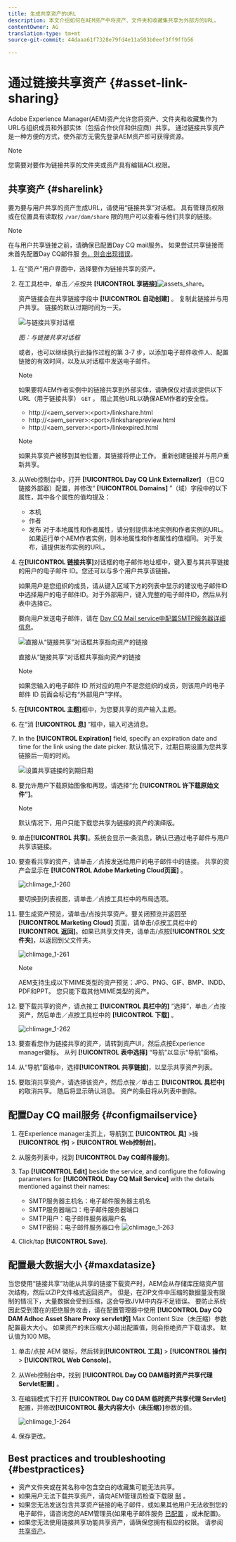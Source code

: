```yaml
---
title: 生成共享资产的URL
description: 本文介绍如何在AEM资产中将资产、文件夹和收藏集共享为外部方的URL。
contentOwner: AG
translation-type: tm+mt
source-git-commit: 44daaa61f7328e79fd4e11a503b0eef3ff9ffb56

---
```



# 通过链接共享资产 {#asset-link-sharing}

Adobe Experience Manager(AEM)资产允许您将资产、文件夹和收藏集作为URL与组织成员和外部实体（包括合作伙伴和供应商）共享。 通过链接共享资产是一种方便的方式，使外部方无需先登录AEM资产即可获得资源。

>[!NOTE]
>
>您需要对要作为链接共享的文件夹或资产具有编辑ACL权限。

## 共享资产 {#sharelink}

要为要与用户共享的资产生成URL，请使用“链接共享”对话框。 具有管理员权限或在位置具有读取权 `/var/dam/share` 限的用户可以查看与他们共享的链接。

>[!NOTE]
>
>在与用户共享链接之前，请确保已配置Day CQ mail服务。 如果尝试共享链接而未首先配置Day CQ邮件服 [务，则会出现错误](/help/assets/link-sharing.md#configmailservice)。

1. 在“资产”用户界面中，选择要作为链接共享的资产。
1. 在工具栏中，单击／点按共 **[!UICONTROL 享链接]**![assets_share](assets/assets_share.png)。

   资产链接会在共享链接字段中 **[!UICONTROL 自动创建]** 。 复制此链接并与用户共享。 链接的默认过期时间为一天。

   ![与链接共享对话框](assets/Link-sharing-dialog-box.png)

   *图：与链接共享对话框*

   或者，也可以继续执行此操作过程的第 3-7 步，以添加电子邮件收件人、配置链接的有效时间，以及从对话框中发送电子邮件。

   >[!NOTE]
   >
   >如果要将AEM作者实例中的链接共享到外部实体，请确保仅对请求提供以下URL（用于链接共享） `GET` 。 阻止其他URL以确保AEM作者的安全性。
   >
   >* http://&lt;aem_server>:&lt;port>/linkshare.html
   * http://&lt;aem_server>:&lt;port>/linksharepreview.html
   * http://&lt;aem_server>:&lt;port>/linkexpired.html


   >[!NOTE]
   如果共享资产被移到其他位置，其链接将停止工作。 重新创建链接并与用户重新共享。

1. 从Web控制台中，打开 **[!UICONTROL Day CQ Link Externalizer]** （日CQ链接外部器）配置，并修改“ **[!UICONTROL Domains]** ”（域）字段中的以下属性，其中各个属性的值均提及：

   * 本机
   * 作者
   * 发布
   对于本地属性和作者属性，请分别提供本地实例和作者实例的URL。 如果运行单个AEM作者实例，则本地属性和作者属性的值相同。 对于发布，请提供发布实例的URL。

1. 在&#x200B;**[!UICONTROL 链接共享]**&#x200B;对话框的电子邮件地址框中，键入要与其共享链接的用户的电子邮件 ID。您还可以与多个用户共享该链接。

   如果用户是您组织的成员，请从键入区域下方的列表中显示的建议电子邮件ID中选择用户的电子邮件ID。对于外部用户，键入完整的电子邮件ID，然后从列表中选择它。

   要向用户发送电子邮件，请在 [Day CQ Mail service中配置SMTP服务器详细信息](#configmailservice)。

   ![直接从“链接共享”对话框共享指向资产的链接](assets/Asset-Sharing-LinkShareDialog.png)

   直接从“链接共享”对话框共享指向资产的链接

   >[!NOTE]
   如果您输入的电子邮件 ID 所对应的用户不是您组织的成员，则该用户的电子邮件 ID 前面会标记有“外部用户”字样。

1. 在&#x200B;**[!UICONTROL 主题]**&#x200B;框中，为您要共享的资产输入主题。
1. 在“消 **[!UICONTROL 息]** ”框中，输入可选消息。
1. In the **[!UICONTROL Expiration]** field, specify an expiration date and time for the link using the date picker. 默认情况下，过期日期设置为您共享链接后一周的时间。

   ![设置共享链接的到期日期](assets/Set-shared-link-expiration.png)

1. 要允许用户下载原始图像和再现，请选择“允 **[!UICONTROL 许下载原始文件”]**。

   >[!NOTE]
   默认情况下，用户只能下载您共享为链接的资产的演绎版。

1. 单击&#x200B;**[!UICONTROL 共享]**。系统会显示一条消息，确认已通过电子邮件与用户共享该链接。
1. 要查看共享的资产，请单击／点按发送给用户的电子邮件中的链接。 共享的资产会显示在 **[!UICONTROL Adobe Marketing Cloud页面]** 。

   ![chlimage_1-260](assets/chlimage_1-545.png)

   要切换到列表视图，请单击／点按工具栏中的布局选项。

1. 要生成资产预览，请单击/点按共享资产。要关闭预览并返回至 **[!UICONTROL Marketing Cloud]** 页面，请单击/点按工具栏中的&#x200B;**[!UICONTROL 返回]**。如果已共享文件夹，请单击/点按&#x200B;**[!UICONTROL 父文件夹]**，以返回到父文件夹。

   ![chlimage_1-261](assets/chlimage_1-546.png)

   >[!NOTE]
   AEM支持生成以下MIME类型的资产预览：JPG、PNG、GIF、BMP、INDD、PDF和PPT。 您只能下载其他MIME类型的资产。

1. 要下载共享的资产，请点按工 **[!UICONTROL 具栏中的]** “选择”，单击／点按资产，然后单击／点按工具栏中的 **[!UICONTROL 下载]** 。

   ![chlimage_1-262](assets/chlimage_1-547.png)

1. 要查看您作为链接共享的资产，请转到资产UI，然后点按Experience manager徽标。 从列 **[!UICONTROL 表中选择]** “导航”以显示“导航”窗格。
1. 从“导航”窗格中，选择&#x200B;**[!UICONTROL 共享链接]**，以显示共享资产列表。
1. 要取消共享资产，请选择该资产，然后点按／单击工 **[!UICONTROL 具栏中]** 的取消共享。 随后将显示确认消息。 资产的条目将从列表中删除。

## 配置Day CQ mail服务 {#configmailservice}

1. 在Experience manager主页上，导航到工 **[!UICONTROL 具]** >操 **[!UICONTROL 作]** > **[!UICONTROL Web控制台]**。
1. 从服务列表中，找到 **[!UICONTROL Day CQ邮件服务]**。
1. Tap **[!UICONTROL Edit]** beside the service, and configure the following parameters for **[!UICONTROL Day CQ Mail Service]** with the details mentioned against their names:

   * SMTP服务器主机名：电子邮件服务器主机名
   * SMTP服务器端口：电子邮件服务器端口
   * SMTP用户：电子邮件服务器用户名
   * SMTP密码：电子邮件服务器口令
   ![chlimage_1-263](assets/chlimage_1-548.png)

1. Click/tap **[!UICONTROL Save]**.

## 配置最大数据大小 {#maxdatasize}

当您使用“链接共享”功能从共享的链接下载资产时，AEM会从存储库压缩资产层次结构，然后以ZIP文件格式返回资产。 但是，在ZIP文件中压缩的数据量没有限制的情况下，大量数据会受到压缩，这会导致JVM中内存不足错误。 要防止系统因此受到潜在的拒绝服务攻击，请在配置管理器中使用 **[!UICONTROL Day CQ DAM Adhoc Asset Share Proxy servlet的]** Max Content Size（未压缩）参数配置最大大小。 如果资产的未压缩大小超出配置值，则会拒绝资产下载请求。 默认值为100 MB。

1. 单击/点按 AEM 徽标，然后转到&#x200B;**[!UICONTROL 工具]** > **[!UICONTROL 操作]** > **[!UICONTROL Web Console]**。
1. 从Web控制台中，找到 **[!UICONTROL Day CQ DAM临时资产共享代理Servlet配置]** 。
1. 在编辑模式下打开 **[!UICONTROL Day CQ DAM 临时资产共享代理 Servlet]** 配置，并修改&#x200B;**[!UICONTROL 最大内容大小（未压缩）]**&#x200B;参数的值。

   ![chlimage_1-264](assets/chlimage_1-549.png)

1. 保存更改。

## Best practices and troubleshooting {#bestpractices}

* 资产文件夹或在其名称中包含空白的收藏集可能无法共享。
* 如果用户无法下载共享资产，请向AEM管理员检查下载限 [制](#maxdatasize) 。
* 如果您无法发送包含共享资产链接的电子邮件，或如果其他用户无法收到您的电子邮件，请咨询您的AEM管理员(如果电子邮件服务 [已配置](#configmailservice) ，或未配置)。
* 如果您无法使用链接共享功能共享资产，请确保您拥有相应的权限。 请参阅 [共享资产](#sharelink)。
